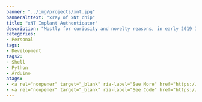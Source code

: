 ```yaml
---
banner: "../img/projects/xnt.jpg"
banneralttext: "xray of xNt chip"
title: "xNT Implant Authenticator"
description: "Mostly for curiosity and novelty reasons, in early 2019 I implanted a small NFC tag into my hand. I can use this chip (called an xNT tag) to transmit data like my contact details, passwords, medical records, bitcoin addresses etc. to any device fit with an NFC reader. I also use it to authenticate myself to my front door, cell phone, and computer using a custom script. "
categories:
- Personal
tags:
- Development
tags2:
- Shell
- Python
- Arduino
atags:
- <a rel="noopener" target="_blank" ria-label="See More" href="https://github.com/Durishn/ISO14443-Authenticator">View Code</a>
- <a rel="noopener" target="_blank" ria-label="See Code" href="https://www.youtube.com/watch?v=5tCyVfcFOG0&t">FAQ</a>
---
```

